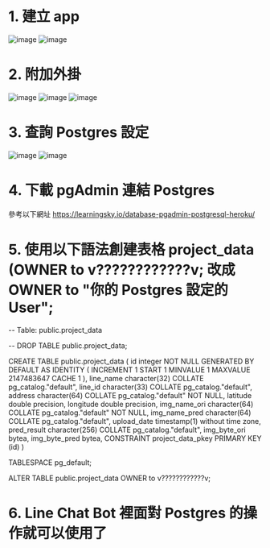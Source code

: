 # 1. 建立 app
![image](https://github.com/broodkey/AITY01-G4/blob/master/Heroku-Postgres/md_images/MD%202020-03-17%20181322.png)
![image](https://github.com/broodkey/AITY01-G4/blob/master/Heroku-Postgres/md_images/MD%202020-03-17%20181618.png)
  
# 2. 附加外掛
![image](https://github.com/broodkey/AITY01-G4/blob/master/Heroku-Postgres/md_images/MD%202020-03-17%20181752.png)
![image](https://github.com/broodkey/AITY01-G4/blob/master/Heroku-Postgres/md_images/MD%202020-03-17%20182009.png)
![image](https://github.com/broodkey/AITY01-G4/blob/master/Heroku-Postgres/md_images/MD%202020-03-17%20182130.png)
  
# 3. 查詢 Postgres 設定
![image](https://github.com/broodkey/AITY01-G4/blob/master/Heroku-Postgres/md_images/MD%202020-03-17%20182256.png)
![image](https://github.com/broodkey/AITY01-G4/blob/master/Heroku-Postgres/md_images/MD%202020-03-17%20182402.png)

# 4. 下載 pgAdmin 連結 Postgres  
參考以下網址
https://learningsky.io/database-pgadmin-postgresql-heroku/ 
 
 # 5. 使用以下語法創建表格 project_data (OWNER to v????????????v; 改成 OWNER to "你的 Postgres 設定的 User";
 -- Table: public.project_data

-- DROP TABLE public.project_data;

CREATE TABLE public.project_data
(
    id integer NOT NULL GENERATED BY DEFAULT AS IDENTITY ( INCREMENT 1 START 1 MINVALUE 1 MAXVALUE 2147483647 CACHE 1 ),
    line_name character(32) COLLATE pg_catalog."default",
    line_id character(33) COLLATE pg_catalog."default",
    address character(64) COLLATE pg_catalog."default" NOT NULL,
    latitude double precision,
    longitude double precision,
    img_name_ori character(64) COLLATE pg_catalog."default" NOT NULL,
    img_name_pred character(64) COLLATE pg_catalog."default",
    upload_date timestamp(1) without time zone,
    pred_result character(256) COLLATE pg_catalog."default",
    img_byte_ori bytea,
    img_byte_pred bytea,
    CONSTRAINT project_data_pkey PRIMARY KEY (id)
)

TABLESPACE pg_default;

ALTER TABLE public.project_data
    OWNER to v????????????v;
    
# 6. Line Chat Bot 裡面對 Postgres 的操作就可以使用了
